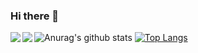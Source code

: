 ### Hi there 👋

<!--
**eeric/eeric** is a ✨ _special_ ✨ repository because its `README.md` (this file) appears on your GitHub profile.

Here are some ideas to get you started:

- 🔭 I’m currently working on AI
- 🌱 I’m currently learning Deep learning technology
- 👯 I’m looking to collaborate on ...
- 🤔 I’m looking for help with ...
- 💬 Ask me about ...
- 📫 How to reach me: ...
- 😄 Pronouns: ...
- ⚡ Fun fact: ...
-->
![Anurag's github stats](https://github-readme-stats.vercel.app/api?username=eeric&show_icons=true&theme=radical)
[![Top Langs](https://github-readme-stats.vercel.app/api/top-langs/?username=eeric&hide=语言1,语言2)](https://github.com/anuraghazra/github-readme-stats)
<a href="https://github.com/eeric/github-readme-stats">
  <img align="left" src="https://github-readme-stats.vercel.app/api/pin/?username=eeric&repo=github-readme-stats" />
</a>
<a href="https://github.com/eeric/convoychat">
  <img align="left" src="https://github-readme-stats.vercel.app/api/pin/?username=eeric&repo=convoychat" />
</a>


